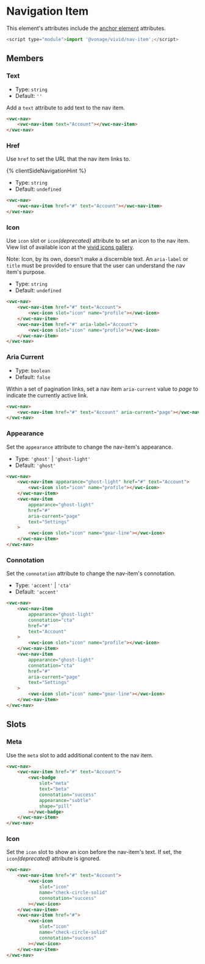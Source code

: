 # Navigation Item

This element's attributes include the [anchor element](https://developer.mozilla.org/en-US/docs/Web/HTML/Element/a) attributes.

```js
<script type="module">import '@vonage/vivid/nav-item';</script>
```

## Members

### Text

- Type: `string`
- Default: `''`

Add a `text` attribute to add text to the nav item.

```html preview
<vwc-nav>
	<vwc-nav-item text="Account"></vwc-nav-item>
</vwc-nav>
```

### Href

Use `href` to set the URL that the nav item links to.

{% clientSideNavigationHint %}

- Type: `string`
- Default: `undefined`

```html preview
<vwc-nav>
	<vwc-nav-item href="#" text="Account"></vwc-nav-item>
</vwc-nav>
```

### Icon

Use `icon` slot or `icon`_(deprecated)_ attribute to set an icon to the nav item.
View list of available icon at the [vivid icons gallery](/icons/icons-gallery/).

Note: Icon, by its own, doesn't make a discernible text. An `aria-label` or `title` must be provided to ensure that the user can understand the nav item's purpose.

- Type: `string`
- Default: `undefined`

```html preview
<vwc-nav>
	<vwc-nav-item href="#" text="Account">
		<vwc-icon slot="icon" name="profile"></vwc-icon>
	</vwc-nav-item>
	<vwc-nav-item href="#" aria-label="Account">
		<vwc-icon slot="icon" name="profile"></vwc-icon>
	</vwc-nav-item>
</vwc-nav>
```

### Aria Current

- Type: `boolean`
- Default: `false`

Within a set of pagination links, set a nav item `aria-current` value to _page_ to indicate the currently active link.

```html preview
<vwc-nav>
	<vwc-nav-item href="#" text="Account" aria-current="page"></vwc-nav-item>
</vwc-nav>
```

### Appearance

Set the `appearance` attribute to change the nav-item's appearance.

- Type: `'ghost'` | `'ghost-light'`
- Default: `'ghost'`

```html preview
<vwc-nav>
	<vwc-nav-item appearance="ghost-light" href="#" text="Account">
		<vwc-icon slot="icon" name="profile"></vwc-icon>
	</vwc-nav-item>
	<vwc-nav-item
		appearance="ghost-light"
		href="#"
		aria-current="page"
		text="Settings"
	>
		<vwc-icon slot="icon" name="gear-line"></vwc-icon>
	</vwc-nav-item>
</vwc-nav>
```

### Connotation

Set the `connotation` attribute to change the nav-item's connotation.

- Type: `'accent'` | `'cta'`
- Default: `'accent'`

```html preview
<vwc-nav>
	<vwc-nav-item
		appearance="ghost-light"
		connotation="cta"
		href="#"
		text="Account"
	>
		<vwc-icon slot="icon" name="profile"></vwc-icon>
	</vwc-nav-item>
	<vwc-nav-item
		appearance="ghost-light"
		connotation="cta"
		href="#"
		aria-current="page"
		text="Settings"
	>
		<vwc-icon slot="icon" name="gear-line"></vwc-icon>
	</vwc-nav-item>
</vwc-nav>
```

## Slots

### Meta

Use the `meta` slot to add additional content to the nav item.

```html preview
<vwc-nav>
	<vwc-nav-item href="#" text="Account">
		<vwc-badge
			slot="meta"
			text="beta"
			connotation="success"
			appearance="subtle"
			shape="pill"
		></vwc-badge>
	</vwc-nav-item>
</vwc-nav>
```

### Icon

Set the `icon` slot to show an icon before the nav-item's text.
If set, the `icon`_(deprecated)_ attribute is ignored.

```html preview
<vwc-nav>
	<vwc-nav-item href="#" text="Account">
		<vwc-icon
			slot="icon"
			name="check-circle-solid"
			connotation="success"
		></vwc-icon>
	</vwc-nav-item>
	<vwc-nav-item href="#">
		<vwc-icon
			slot="icon"
			name="check-circle-solid"
			connotation="success"
		></vwc-icon>
	</vwc-nav-item>
</vwc-nav>
```
